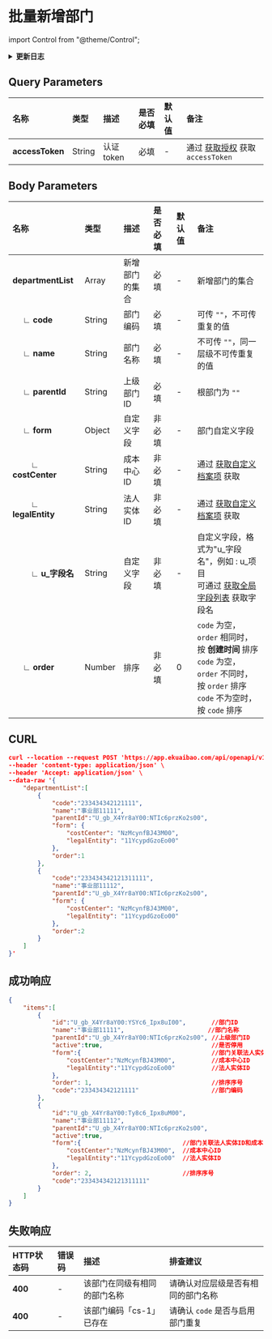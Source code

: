 # 批量新增部门

import Control from "@theme/Control";

<Control
method="POST"
url="/api/openapi/v1/departments/batch/create"
/>

<details>
  <summary><b>更新日志</b></summary>
  <div>

  [**1.14.0**](/updateLog/update-log#1140)&emsp;-> 🐞 新增了 `form` 参数，支持传入 **部门自定义字段**。<br/>
  [**1.6.0**](/updateLog/update-log#160) &emsp; -> 🐞 **成功响应** 中增加 `order`（排序序号）参数。<br/>
  [**0.7.125**](/updateLog/update-log#07125) -> 🆕 新增了本接口。

  </div>
</details>

## Query Parameters

| 名称 | 类型 | 描述 | 是否必填 | 默认值 | 备注 |
| :--- | :--- | :--- | :--- |:--- | :--- |
| **accessToken** | String | 认证token	| 必填 | - | 通过 [获取授权](/docs/open-api/getting-started/auth) 获取 `accessToken` |

## Body Parameters

| 名称 | 类型 | 描述 | 是否必填 | 默认值 | 备注 |
| :--- | :--- | :--- | :--- |:--- | :--- |
| **departmentList**            | Array     | 新增部门的集合 | 必填  | - | 新增部门的集合 |
| **&emsp; ∟ code**       | String    | 部门编码      | 必填  | - | 可传 `""`，不可传重复的值 |
| **&emsp; ∟ name**       | String    | 部门名称      | 必填  | - | 不可传 `""`，同一层级不可传重复的值 |
| **&emsp; ∟ parentId**   | String    | 上级部门ID    | 必填  | - | 根部门为 `""` |
| **&emsp; ∟ form**                 | Object  | 自定义字段	    | 非必填  | - | 部门自定义字段 |
| **&emsp;&emsp; ∟ costCenter**  | String  | 成本中心ID   | 非必填  | - | 通过 [获取自定义档案项](/docs/open-api/dimensions/get-dimension-items) 获取 |
| **&emsp;&emsp; ∟ legalEntity** | String  | 法人实体ID   | 非必填  | - | 通过 [获取自定义档案项](/docs/open-api/dimensions/get-dimension-items) 获取 |
| **&emsp;&emsp; ∟ u_字段名**     | String  | 自定义字段	   | 非必填  | - | 自定义字段，格式为"u\_字段名"，例如 : u\_项目<br/>可通过 [获取全局字段列表](/docs/open-api/forms/get-customs-param) 获取字段名 |
| **&emsp; ∟ order**      | Number    | 排序         | 非必填 | 0 | `code` 为空，`order` 相同时，按 **创建时间** 排序<br/>`code` 为空，`order` 不同时，按 `order` 排序<br/>`code` 不为空时，按 `code` 排序 |

## CURL
```json
curl --location --request POST 'https://app.ekuaibao.com/api/openapi/v1/departments/batch/create?accessToken=rv0bwKeAks4Y00' \
--header 'content-type: application/json' \
--header 'Accept: application/json' \
--data-raw '{
    "departmentList":[
        {
            "code":"233434342121111",
            "name":"事业部11111",
            "parentId":"U_gb_X4Yr8aY00:NTIc6przKo2s00",
            "form": {
                "costCenter": "NzMcynfBJ43M00",
                "legalEntity": "11YcypdGzoEo00"
            },
            "order":1
        },
        {
            "code":"233434342121311111",
            "name":"事业部11112",
            "parentId":"U_gb_X4Yr8aY00:NTIc6przKo2s00",
            "form": {
                "costCenter": "NzMcynfBJ43M00",
                "legalEntity": "11YcypdGzoEo00"
            },
            "order":2
        }
    ]
}'
```

## 成功响应
```json
{
    "items":[
        {
            "id":"U_gb_X4Yr8aY00:YSYc6_Ipx8uI00",       //部门ID
            "name":"事业部11111",                       //部门名称
            "parentId":"U_gb_X4Yr8aY00:NTIc6przKo2s00", //上级部门ID
            "active":true,                              //是否停用
            "form":{                                    //部门关联法人实体ID和成本中心ID以及自定义字段
                "costCenter":"NzMcynfBJ43M00",          //成本中心ID
                "legalEntity":"11YcypdGzoEo00"          //法人实体ID
            },
            "order": 1,                                 //排序序号
            "code":"233434342121111"                    //部门编码
        },
        {
            "id":"U_gb_X4Yr8aY00:Ty8c6_Ipx8uM00",
            "name":"事业部11112",
            "parentId":"U_gb_X4Yr8aY00:NTIc6przKo2s00",
            "active":true,
            "form":{                            //部门关联法人实体ID和成本中心ID以及自定义字段
                "costCenter":"NzMcynfBJ43M00",  //成本中心ID
                "legalEntity":"11YcypdGzoEo00"  //法人实体ID
            },
            "order": 2,                         //排序序号
            "code":"233434342121311111"
        }
    ]
}
```

## 失败响应

| HTTP状态码 | 错误码 | 描述 | 排查建议 |
| :--- | :--- | :--- | :--- |
| **400** | - | 该部门在同级有相同的部门名称 | 请确认对应层级是否有相同的部门名称 | 
| **400** | - | 该部门编码「cs-1」已存在   | 请确认 `code` 是否与启用部门重复 | 
